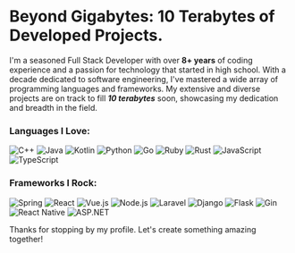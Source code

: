 # Beyond Gigabytes: **10 Terabytes** of Developed Projects.

I'm a seasoned Full Stack Developer with over **8+ years** of coding experience and a passion for technology that started in high school. With a decade dedicated to software engineering, I've mastered a wide array of programming languages and frameworks. My extensive and diverse projects are on track to fill ***10 terabytes*** soon, showcasing my dedication and breadth in the field.

### Languages I Love:

![C++](https://img.shields.io/badge/C++-12_years-blue)
![Java](https://img.shields.io/badge/Java-10_years-blue)
![Kotlin](https://img.shields.io/badge/Kotlin-6_years-blue)
![Python](https://img.shields.io/badge/Python-7_years-blue)
![Go](https://img.shields.io/badge/Go-4_years-blue)
![Ruby](https://img.shields.io/badge/Ruby-6_years-blue)
![Rust](https://img.shields.io/badge/Rust-2_years-blue)
![JavaScript](https://img.shields.io/badge/JavaScript-12_years-blue)
![TypeScript](https://img.shields.io/badge/TypeScript-5_years-blue)

### Frameworks I Rock:

![Spring](https://img.shields.io/badge/Spring-8_years-blue)
![React](https://img.shields.io/badge/React-6_years-blue)
![Vue.js](https://img.shields.io/badge/Vue.js-4_years-blue)
![Node.js](https://img.shields.io/badge/Node.js-8_years-blue)
![Laravel](https://img.shields.io/badge/Laravel-7_years-blue)
![Django](https://img.shields.io/badge/Django-8_years-blue)
![Flask](https://img.shields.io/badge/Flask-4_years-blue)
![Gin](https://img.shields.io/badge/Gin-3_years-blue)
![React Native](https://img.shields.io/badge/React%20Native-5_years-blue)
![ASP.NET](https://img.shields.io/badge/ASP.NET-6_years-blue)

Thanks for stopping by my profile. Let's create something amazing together!
